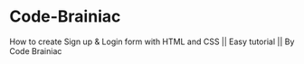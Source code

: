 # Code-Brainiac
How to create Sign up &amp; Login form with HTML and CSS || Easy tutorial || By Code Brainiac
